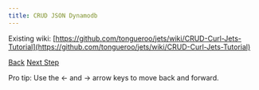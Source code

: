 ```yaml
---
title: CRUD JSON Dynamodb
---
```


Existing wiki: [https://github.com/tongueroo/jets/wiki/CRUD-Curl-Jets-Tutorial](https://github.com/tongueroo/jets/wiki/CRUD-Curl-Jets-Tutorial)

<a id="prev" class="btn btn-basic" href="{% link _docs/crud-json-activerecord.md %}">Back</a>
<a id="next" class="btn btn-primary" href="{% link _docs/how-jets-works.md %}">Next Step</a>
<p class="keyboard-tip">Pro tip: Use the <- and -> arrow keys to move back and forward.</p>
